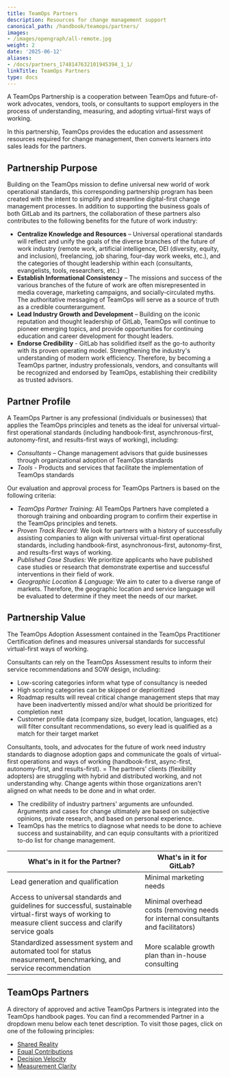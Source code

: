 ```yaml
---
title: TeamOps Partners
description: Resources for change management support
canonical_path: /handbook/teamops/partners/
images:
- /images/opengraph/all-remote.jpg
weight: 2
date: '2025-06-12'
aliases:
- /docs/partners_1748147632101945394_1_1/
linkTitle: TeamOps Partners
type: docs
---
```


A TeamOps Partnership is a cooperation between TeamOps and future-of-work advocates, vendors, tools, or consultants to support employers in the process of understanding, measuring, and adopting virtual-first ways of working.

In this partnership, TeamOps provides the education and assessment resources required for change management, then converts learners into sales leads for the partners.

## Partnership Purpose

Building on the TeamOps mission to define universal new world of work operational standards, this corresponding partnership program has been created with the intent to simplify and streamline digital-first change management processes. In addition to supporting the business goals of both GitLab and its partners, the collaboration of these partners also contributes to the following benefits for the future of work industry:

- **Centralize Knowledge and Resources** – Universal operational standards will reflect and unify the goals of the diverse branches of the future of work industry (remote work, artificial intelligence, DEI (diversity, equity, and inclusion), freelancing, job sharing, four-day work weeks, etc.), and the categories of thought leadership within each (consultants, evangelists, tools, researchers, etc.)
- **Establish Informational Consistency** – The missions and success of the various branches of the future of work are often misrepresented in media coverage, marketing campaigns, and socially-circulated myths. The authoritative messaging of TeamOps will serve as a source of truth as a credible counterargument.
- **Lead Industry Growth and Development** – Building on the iconic reputation and thought leadership of GitLab, TeamOps will continue to pioneer emerging topics, and provide opportunities for continuing education and career development for thought leaders.
- **Endorse Credibility** -  GitLab has solidified itself as the go-to authority with its proven operating model. Strengthening the industry's understanding of modern work efficiency. Therefore, by becoming a TeamOps partner, industry professionals, vendors, and consultants will be recognized and endorsed by TeamOps, establishing their credibility as trusted advisors.

## Partner Profile

A TeamOps Partner is any professional (individuals or businesses) that applies the TeamOps principles and tenets as the ideal for universal virtual-first operational standards (including handbook-first, asynchronous-first, autonomy-first, and results-first ways of working), including:

- *Consultants* – Change management advisors that guide businesses through organizational adoption of TeamOps standards
- *Tools* - Products and services that facilitate the implementation of TeamOps standards

Our evaluation and approval process for TeamOps Partners is based on the following criteria:

- *TeamOps Partner Training:* All TeamOps Partners have completed a thorough training and onboarding program to confirm their expertise in the TeamOps principles and tenets.
- *Proven Track Record:* We look for partners with a history of successfully assisting companies to align with universal virtual-first operational standards, including handbook-first, asynchronous-first, autonomy-first, and results-first ways of working.
- *Published Case Studies:* We prioritize applicants who have published case studies or research that demonstrate expertise and successful interventions in their field of work.
- *Geographic Location & Language:* We aim to cater to a diverse range of markets. Therefore, the geographic location and service language will be evaluated to determine if they meet the needs of our market.

## Partnership Value

The TeamOps Adoption Assessment contained in the TeamOps Practitioner Certification defines and measures universal standards for successful virtual-first ways of working.

Consultants can rely on the TeamOps Assessment results to inform their service recommendations and SOW design, including:

- Low-scoring categories inform what type of consultancy is needed
- High scoring categories can be skipped or deprioritized
- Roadmap results will reveal critical change management steps that may have been inadvertently missed and/or what should be prioritized for completion next
- Customer profile data (company size, budget, location, languages, etc) will filter consultant recommendations, so every lead is qualified as a match for their target market

Consultants, tools, and advocates for the future of work need industry standards to diagnose adoption gaps and communicate the goals of virtual-first operations and ways of working (handbook-first, async-first, autonomy-first, and results-first).
= The partners'  clients (flexibility adopters) are struggling with hybrid and distributed working, and not understanding why. Change agents within those organizations aren't aligned on what needs to be done and in what order.

- The credibility of industry partners' arguments are unfounded. Arguments and cases for change ultimately are based on subjective opinions, private research, and based on personal experience.
- TeamOps has the metrics to diagnose what needs to be done to achieve success and sustainability, and can equip consultants with a prioritized to-do list for change management.

| What's in it for the Partner? | What's in it for GitLab? |
| ----- | ----- |
| Lead generation and qualification | Minimal marketing needs |
| Access to universal standards and guidelines for successful, sustainable virtual-first ways of working to measure client success and clarify service goals | Minimal overhead costs (removing needs for internal consultants and facilitators) |
| Standardized assessment system and automated tool for status measurement, benchmarking, and service recommendation | More scalable growth plan than in-house consulting |

## TeamOps Partners

A directory of approved and active TeamOps Partners is integrated into the TeamOps handbook pages. You can find a recommended Partner in a dropdown menu below each tenet description. To visit those pages, click on one of the following principles:

- [Shared Reality](/teamops/shared-reality.md)
- [Equal Contributions](/teamops/equal-contributions.md)
- [Decision Velocity](/teamops/decision-velocity.md)
- [Measurement Clarity](/teamops/measurement-clarity.md)
